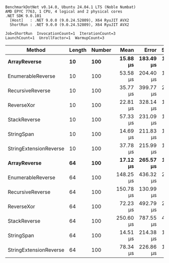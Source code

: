 ```

BenchmarkDotNet v0.14.0, Ubuntu 24.04.1 LTS (Noble Numbat)
AMD EPYC 7763, 1 CPU, 4 logical and 2 physical cores
.NET SDK 9.0.101
  [Host]   : .NET 9.0.0 (9.0.24.52809), X64 RyuJIT AVX2
  ShortRun : .NET 9.0.0 (9.0.24.52809), X64 RyuJIT AVX2

Job=ShortRun  InvocationCount=1  IterationCount=3  
LaunchCount=1  UnrollFactor=1  WarmupCount=3  

```
| Method                 | Length | Number | Mean      | Error     | StdDev    | Median     | Min        | Max       | Allocated |
|----------------------- |------- |------- |----------:|----------:|----------:|-----------:|-----------:|----------:|----------:|
| **ArrayReverse**           | **10**     | **100**    |  **15.88 μs** | **183.49 μs** | **10.058 μs** |  **10.270 μs** |   **9.879 μs** |  **27.49 μs** |  **10.09 KB** |
| EnumerableReverse      | 10     | 100    |  53.58 μs | 204.40 μs | 11.204 μs |  50.660 μs |  44.117 μs |  65.95 μs |  17.91 KB |
| RecursiveReverse       | 10     | 100    |  35.77 μs | 399.77 μs | 21.913 μs |  25.067 μs |  21.260 μs |  60.97 μs |  33.53 KB |
| ReverseXor             | 10     | 100    |  22.81 μs | 328.14 μs | 17.986 μs |  14.609 μs |  10.380 μs |  43.43 μs |  10.09 KB |
| StackReverse           | 10     | 100    |  57.33 μs | 231.09 μs | 12.667 μs |  50.249 μs |  49.779 μs |  71.95 μs |  30.91 KB |
| StringSpan             | 10     | 100    |  14.69 μs | 211.83 μs | 11.611 μs |   8.936 μs |   7.073 μs |  28.05 μs |   5.41 KB |
| StringExtensionReverse | 10     | 100    |  37.78 μs | 215.99 μs | 11.839 μs |  33.634 μs |  28.574 μs |  51.14 μs |  17.58 KB |
| **ArrayReverse**           | **64**     | **100**    |  **17.12 μs** | **265.57 μs** | **14.557 μs** |   **8.765 μs** |   **8.675 μs** |  **33.93 μs** |  **30.41 KB** |
| EnumerableReverse      | 64     | 100    | 148.25 μs | 436.32 μs | 23.916 μs | 161.287 μs | 120.651 μs | 162.82 μs |  38.22 KB |
| RecursiveReverse       | 64     | 100    | 150.78 μs | 130.99 μs |  7.180 μs | 147.086 μs | 146.204 μs | 159.06 μs | 560.88 KB |
| ReverseXor             | 64     | 100    |  72.23 μs | 492.79 μs | 27.011 μs |  61.486 μs |  52.248 μs | 102.96 μs |  30.41 KB |
| StackReverse           | 64     | 100    | 250.60 μs | 787.55 μs | 43.168 μs | 258.262 μs | 204.111 μs | 289.42 μs |  87.94 KB |
| StringSpan             | 64     | 100    |  14.51 μs | 214.38 μs | 11.751 μs |   7.784 μs |   7.674 μs |  28.08 μs |  15.56 KB |
| StringExtensionReverse | 64     | 100    |  78.34 μs | 226.86 μs | 12.435 μs |  72.414 μs |  69.981 μs |  92.63 μs |  38.22 KB |
